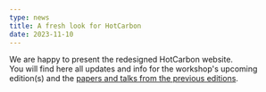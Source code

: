 ```yaml
---
type: news
title: A fresh look for HotCarbon
date: 2023-11-10
---
```


We are happy to present the redesigned HotCarbon website.  
You will find here all updates and info for the workshop's upcoming edition(s) and the [papers and talks from the previous editions]({{site.baseurl}}/past).
